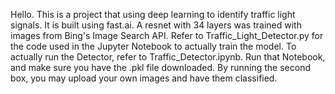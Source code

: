 Hello.
This is a project that using deep learning to identify traffic light signals.
It is built using fast.ai.
A resnet with 34 layers was trained with images from Bing's Image Search API.
Refer to Traffic_Light_Detector.py for the code used in the Jupyter Notebook to actually train the model. 
To actually run the Detector, refer to Traffic_Detector.ipynb. 
Run that Notebook, and make sure you have the .pkl file downloaded.
By running the second box, you may upload your own images and have them classified.